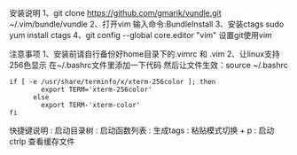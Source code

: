 安装说明
  1、git clone https://github.com/gmarik/vundle.git ~/.vim/bundle/vundle
  2、打开vim 输入命令:BundleInstall
  3、安装ctags sudo yum install ctags
  4、git config --global core.editor "vim" 设置git使用vim

注意事项
  1、安装前请自行备份好home目录下的.vimrc 和 .vim
  2、让linux支持256色显示  在~/.bashrc文件里添加一下代码 然后让文件生效：source ~/.bashrc
  
    if [ -e /usr/share/terminfo/x/xterm-256color ]; then
            export TERM='xterm-256color'
          else
            export TERM-'xterm-color'
    fi

快捷键说明
  <F3> : 启动目录树
  <F4> : 启动函数列表
  <F6> : 生成tags
  <F9> : 粘贴模式切换
  <ctrl> + p : 启动ctrlp 查看缓存文件
